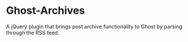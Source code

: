 # Ghost-Archives
A jQuery plugin that brings post archive functionality to Ghost by parsing through the RSS feed.
